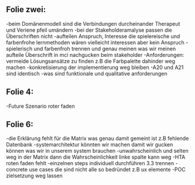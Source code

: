 ## Folie zwei:
-beim Domänenmodell sind die Verbindungen durcheinander Therapeut und Veriene pfeil umändern 
-bei der Stakeholderamalyse passen die Überschriften nicht
-aufteilen Anspruch, Interesse die spielereische und farbenfrohe lernmethoden wären vielleicht interessen aber kein Anspruch
-spielerisch und farbenfroh trennen und genau meinen was wir meinen
aufteile Überschrift in mci nachgucken beim stakeholder
-Anforderungen: vermeide Lösungsansätze zu finden z.B die Farbpalette dahinder weg machen 
-konkretisierung der implementierung weg bleiben
-A20 und A21 sind identisch 
-was sind funktionale und qualitative anforderungen
## Folie 4: 
-Future Szenario roter faden
## Folie 6: 
-die Erklärung fehlt für die Matrix was genau damit gemeint ist z.B fehlende Datenbank 
-systemarchitektur könnten wir machen damit wir gucken können was wir in unserem system brauchen
-unwahrscheinlich und selten weg in der Matrix dann die Wahrscheinlichkeit linke spalte kann weg
-HTA roten faden fehlt
-einzelnen steps individuell durchführen 3.3 trennen
-concrete use cases die sind nicht alle so bedründet z.B ux elemente 
-POC zielsetzung weg lassen

